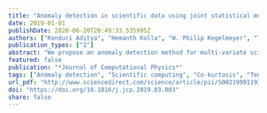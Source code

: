 ```yaml
---
title: "Anomaly detection in scientific data using joint statistical moments"
date: 2019-01-01
publishDate: 2020-06-20T20:49:33.535995Z
authors: ["Konduri Aditya", "Hemanth Kolla", "W. Philip Kegelmeyer", "Timothy M. Shead", "Julia Ling", "Warren L. Davis"]
publication_types: ["2"]
abstract: "We propose an anomaly detection method for multi-variate scientific data based on analysis of high-order joint moments. Using kurtosis as a reliable measure of outliers, we suggest that principal kurtosis vectors, by analogy to principal component analysis (PCA) vectors, signify the principal directions along which outliers appear. The inception of an anomaly, then, manifests as a change in the principal values and vectors of kurtosis. Obtaining the principal kurtosis vectors requires decomposing a fourth order joint cumulant tensor for which we use a simple, computationally less expensive approach that involves performing a singular value decomposition (SVD) over the matricized tensor. We demonstrate the efficacy of this approach on synthetic data, and develop an algorithm to identify the occurrence of a spatial and/or temporal anomalous event in scientific phenomena. The algorithm decomposes the data into several spatial sub-domains and time steps to identify regions with such events. Feature moment metrics, based on the alignments of the principal kurtosis vectors, are computed at each sub-domain and time step for all features to quantify their relative importance towards the overall kurtosis in the data. Accordingly, spatial and temporal anomaly metrics for each sub-domain are proposed using the Hellinger distance of the feature moment metric distribution from a suitable nominal distribution. We apply the algorithm to two turbulent auto-ignition combustion cases and demonstrate that the anomaly metrics reliably capture the occurrence of auto-ignition in relevant spatial sub-domains at the right time steps."
featured: false
publication: "*Journal of Computational Physics*"
tags: ["Anomaly detection", "Scientific computing", "Co-kurtosis", "Tensor decomposition", "Hellinger distance", "Auto-ignition"]
url_pdf: "http://www.sciencedirect.com/science/article/pii/S002199911930172X"
doi: "https://doi.org/10.1016/j.jcp.2019.03.003"
share: false
---
```


